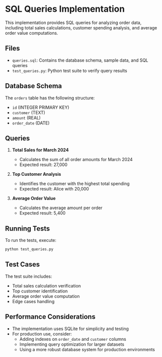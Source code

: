 # SQL Queries Implementation

This implementation provides SQL queries for analyzing order data, including total sales calculations, customer spending analysis, and average order value computations.

## Files

- `queries.sql`: Contains the database schema, sample data, and SQL queries
- `test_queries.py`: Python test suite to verify query results

## Database Schema

The `orders` table has the following structure:
- `id` (INTEGER PRIMARY KEY)
- `customer` (TEXT)
- `amount` (REAL)
- `order_date` (DATE)

## Queries

1. **Total Sales for March 2024**
   - Calculates the sum of all order amounts for March 2024
   - Expected result: 27,000

2. **Top Customer Analysis**
   - Identifies the customer with the highest total spending
   - Expected result: Alice with 20,000

3. **Average Order Value**
   - Calculates the average amount per order
   - Expected result: 5,400

## Running Tests

To run the tests, execute:
```bash
python test_queries.py
```

## Test Cases

The test suite includes:
- Total sales calculation verification
- Top customer identification
- Average order value computation
- Edge cases handling

## Performance Considerations

- The implementation uses SQLite for simplicity and testing
- For production use, consider:
  - Adding indexes on `order_date` and `customer` columns
  - Implementing query optimization for larger datasets
  - Using a more robust database system for production environments 